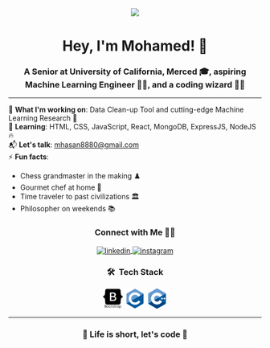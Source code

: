 <div align="center">
  <img src="https://media.giphy.com/media/WUlplcMpOCEmTGBtBW/giphy.gif" width="30">
  <h1>Hey, I'm Mohamed! 👋</h1>
  <h3>A Senior at University of California, Merced 🎓, aspiring Machine Learning Engineer 👨‍💻, and a coding wizard 🧙‍♂️</h3>
</div>

---

🔬 **What I'm working on**: Data Clean-up Tool and cutting-edge Machine Learning Research 🤖  
📘 **Learning**: HTML, CSS, JavaScript, React, MongoDB, ExpressJS, NodeJS 🔥  
📬 **Let's talk**: mhasan8880@gmail.com  
⚡ **Fun facts**: 
  - Chess grandmaster in the making ♟️  
  - Gourmet chef at home 🍲
  - Time traveler to past civilizations 🏛️
  - Philosopher on weekends 📚

<div align="center">

  ### Connect with Me 🤝🏻
  <a href="https://linkedin.com/in/https://www.linkedin.com/in/mohamed-hasan-4b850418a/" target="blank">
    <img align="center" src="https://raw.githubusercontent.com/rahuldkjain/github-profile-readme-generator/master/src/images/icons/Social/linked-in-alt.svg" alt="linkedin" height="30" width="40">
  </a>
  <a href="https://instagram.com/momomoney0" target="blank">
    <img align="center" src="https://raw.githubusercontent.com/rahuldkjain/github-profile-readme-generator/master/src/images/icons/Social/instagram.svg" alt="instagram" height="30" width="40">
  </a>

  ### 🛠 &nbsp;Tech Stack

  <code><img height="40" src="https://raw.githubusercontent.com/devicons/devicon/master/icons/bootstrap/bootstrap-plain-wordmark.svg"></code>
  <code><img height="40" src="https://raw.githubusercontent.com/devicons/devicon/master/icons/c/c-original.svg"></code>
  <code><img height="40" src="https://raw.githubusercontent.com/devicons/devicon/master/icons/cplusplus/cplusplus-original.svg"></code>
  <!-- Add more here -->

</div>

---

<div align="center">

  ### 🎉 Life is short, let's code 🎉
</div>
